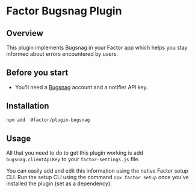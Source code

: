 # Factor Bugsnag Plugin

## Overview

This plugin implements Bugsnag in your Factor app which helps you stay informed about errors encountered by users.

## Before you start

- You'll need a [Bugsnag](https://www.bugsnag.com) account and a notifier API key.

## Installation

```bash
npm add  @factor/plugin-bugsnag
```

## Usage

All that you need to do to get this plugin working is add `bugsnag.clientApiKey` to your `factor-settings.js` file.

You can easily add and edit this information using the native Factor setup CLI. Run the setup CLI using the command `npx factor setup` once you've installed the plugin (set as a dependency).
